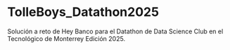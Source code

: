 # TolleBoys_Datathon2025
Solución a reto de Hey Banco para el Datathon de Data Science Club en el Tecnológico de Monterrey Edición 2025.

